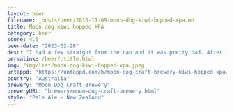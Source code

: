 ```yaml
---
layout: beer
filename: _posts/beer/2016-11-09-moon-dog-kiwi-hopped-xpa.md
title: Moon dog kiwi hopped XPA
category: beer
score: 4.5
beer-date: "2023-02-28"
desc: "I had a few straight from the can and it was pretty bad. After mixing in a glass it’s a bit better. An XPA with a bit of extra fruit"
permalink: /beer/:title.html
img: /img/list/moon-dog-kiwi-hopped-xpa.jpeg
untappd: "https://untappd.com/b/moon-dog-craft-brewery-kiwi-hopped-xpa/4847674"
country: "Australia"
brewery: "Moon Dog Craft Brewery"
breweryURL: "brewery/moon-dog-craft-brewery.html"
style: "Pale Ale - New Zealand"
---
```


